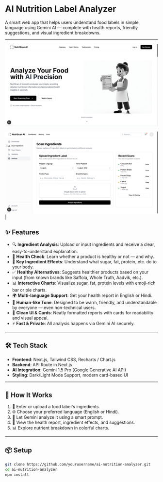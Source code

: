 #  AI Nutrition Label Analyzer 
A smart web app that helps users understand food labels in simple language using Gemini AI — complete with health reports, friendly suggestions, and visual ingredient breakdowns.

---




 ![Landing Page](landingpage.png) 




![Dashboard](dashboard.png) |




## ✨ Features

- 🔍 **Ingredient Analysis**: Upload or input ingredients and receive a clear, easy-to-understand explanation.
- 🌿 **Health Check**: Learn whether a product is healthy or not — and why.
- 🍬 **Key Ingredient Effects**: Understand what sugar, fat, protein, etc. do to your body.
- ✅ **Healthy Alternatives**: Suggests healthier products based on your input (from known brands like Saffola, Whole Truth, Aadvik, etc.).
- 📊 **Interactive Charts**: Visualize sugar, fat, protein levels with emoji-rich bar or pie charts.
- 🌍 **Multi-language Support**: Get your health report in English or Hindi.
- 💬 **Human-like Tone**: Designed to be warm, friendly, and understandable by everyone — even non-technical users.
- 🎨 **Clean UI & Cards**: Neatly formatted reports with cards for readability and visual appeal.
- ⚡ **Fast & Private**: All analysis happens via Gemini AI securely.

---

## 🛠 Tech Stack

- **Frontend**: Next.js, Tailwind CSS, Recharts / Chart.js
- **Backend**: API Route in Next.js
- **AI Integration**: Gemini 1.5 Pro (Google Generative AI API)
- **Styling**: Dark/Light Mode Support, modern card-based UI

---

## 🚀 How It Works

1. 📝 Enter or upload a food label's ingredients.
2. 🌐 Choose your preferred language (English or Hindi).
3. 🤖 Let Gemini analyze it using a smart prompt.
4. 📄 View the health report, ingredient effects, and suggestions.
5. 📊 Explore nutrient breakdown in colorful charts.

---
 <!-- ## 📸 Screenshots

 ![Landing Page](landingpage.png) 


![Dashboard](dashboard.png) | -->




## 📦 Setup

```bash
git clone https://github.com/yourusername/ai-nutrition-analyzer.git
cd ai-nutrition-analyzer
npm install